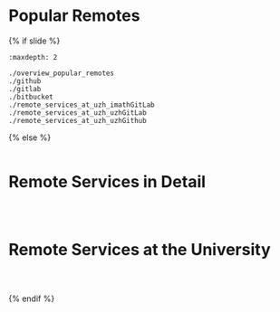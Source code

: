 # Popular Remotes

{% if slide %}
<!-- BUILDING THE SLIDES -->
```{toctree}
:maxdepth: 2

./overview_popular_remotes
./github
./gitlab
./bitbucket
./remote_services_at_uzh_imathGitLab
./remote_services_at_uzh_uzhGitLab
./remote_services_at_uzh_uzhGithub

```
{% else %}
<!-- BUILDING THE PAGES -->
<!-- build the page content here -->
```{include} ./overview_popular_remotes.md
```
# Remote Services in Detail
```{include} ./github.md
```
```{include} ./gitlab.md
```
```{include} ./bitbucket.md
```
# Remote Services at the University
```{include} ./remote_services_at_uzh_imathGitLab.md
```
```{include} ./remote_services_at_uzh_uzhGitLab.md
```
```{include} ./remote_services_at_uzh_uzhGithub.md
```

{% endif %}
